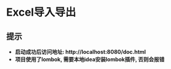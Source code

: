 # Excel导入导出
## 提示
* **启动成功后访问地址: http://localhost:8080/doc.html**
* **项目使用了lombok, 需要本地idea安装lombok插件, 否则会报错**
